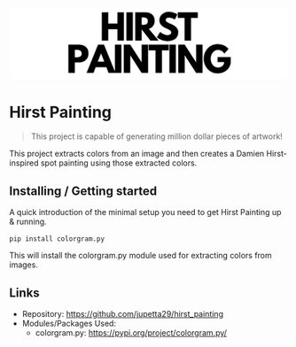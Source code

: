 <p align="center">
  <img src="https://raw.githubusercontent.com/jupetta29/hirst_painting/master/media/logo.png"/>
</p>

# Hirst Painting
> This project is capable of generating million dollar pieces of artwork!

This project extracts colors from an image and then creates a Damien Hirst-inspired spot painting using those extracted colors.

## Installing / Getting started

A quick introduction of the minimal setup you need to get Hirst Painting up &
running.

```shell
pip install colorgram.py
```

This will install the colorgram.py module used for extracting colors from images.

## Links

- Repository: https://github.com/jupetta29/hirst_painting
- Modules/Packages Used:
  - colorgram.py: https://pypi.org/project/colorgram.py/
